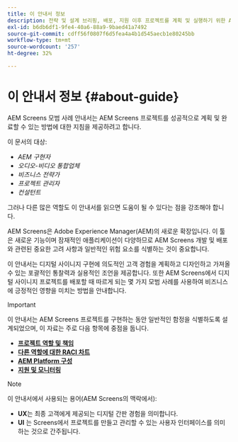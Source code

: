 ```yaml
---
title: 이 안내서 정보
description: 전략 및 설계 브리핑, 배포, 지원 이후 프로젝트를 계획 및 실행하기 위한 AEM Screens 프로젝트의 모범 사례에 대해 알아봅니다.
exl-id: b6db6df1-9fe4-40a6-88a9-9baed41a7492
source-git-commit: cdff56f0807f6d5fea4a4b1d545aecb1e80245bb
workflow-type: tm+mt
source-wordcount: '257'
ht-degree: 32%

---
```


# 이 안내서 정보 {#about-guide}

AEM Screens 모범 사례 안내서는 AEM Screens 프로젝트를 성공적으로 계획 및 완료할 수 있는 방법에 대한 지침을 제공하려고 합니다.

이 문서의 대상:

* *AEM 구현자*
* *오디오-비디오 통합업체*
* *비즈니스 전략가*
* *프로젝트 관리자*
* *컨설턴트*

그러나 다른 많은 역할도 이 안내서를 읽으면 도움이 될 수 있다는 점을 강조해야 합니다.

AEM Screens은 Adobe Experience Manager(AEM)의 새로운 확장입니다. 이 툴은 새로운 기능이며 잠재적인 애플리케이션이 다양하므로 AEM Screens 개발 및 배포와 관련된 중요한 고려 사항과 일반적인 위험 요소를 식별하는 것이 중요합니다.

이 안내서는 디지털 사이니지 구현에 의도적인 고객 경험을 계획하고 디자인하고 가져올 수 있는 포괄적인 통찰력과 실용적인 조언을 제공합니다. 또한 AEM Screens에서 디지털 사이니지 프로젝트를 배포할 때 따르게 되는 몇 가지 모범 사례를 사용하여 비즈니스에 긍정적인 영향을 미치는 방법을 안내합니다.

>[!IMPORTANT]
>
> 이 안내서는 AEM Screens 프로젝트를 구현하는 동안 일반적인 함정을 식별하도록 설계되었으며, 이 자료는 주로 다음 항목에 중점을 둡니다.
>
> * **[프로젝트 역할 및 책임](roles-responsibilities.md)**
> * **[다른 역할에 대한 RACI 차트](roles-responsibilities.md#raci-chart)**
> * **[AEM Platform 구성](aem-platform-configurations.md)**
> * **[지원 및 모니터링](support-monitoring.md)**

>[!NOTE]
>
> 이 안내서에서 사용되는 용어(AEM Screens의 맥락에서):
>
> * **UX**&#x200B;는 최종 고객에게 제공되는 디지털 간판 경험을 의미합니다.
> * **UI** 는 Screens에서 프로젝트를 만들고 관리할 수 있는 사용자 인터페이스를 의미하는 것으로 간주됩니다.
